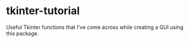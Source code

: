 # tkinter-tutorial
Useful Tkinter functions that I've come across while creating a GUI using this package.
